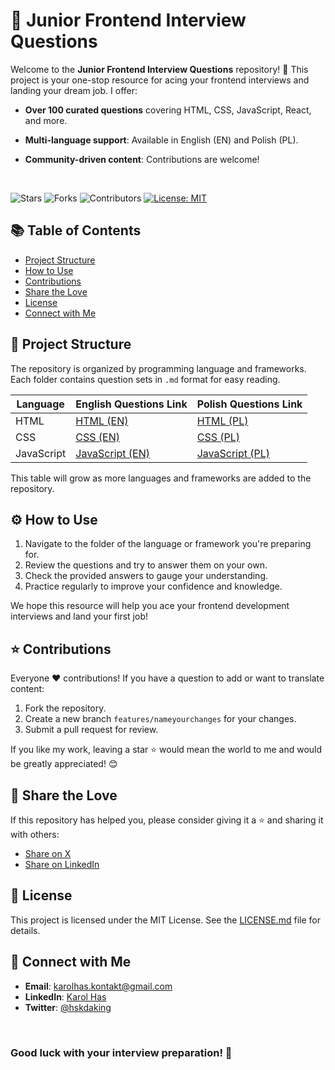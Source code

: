 # 📝 Junior Frontend Interview Questions

Welcome to the **Junior Frontend Interview Questions** repository! 🎉 This project is your one-stop resource for acing your frontend interviews and landing your dream job. I offer:

- **Over 100 curated questions** covering HTML, CSS, JavaScript, React, and more.
- **Multi-language support**: Available in English (EN) and Polish (PL).
- **Community-driven content**: Contributions are welcome!

  <br />

![Stars](https://img.shields.io/github/stars/karolhas/junior-frontend-interview-questions)
![Forks](https://img.shields.io/github/forks/karolhas/junior-frontend-interview-questions)
![Contributors](https://img.shields.io/github/contributors/karolhas/junior-frontend-interview-questions)
[![License: MIT](https://img.shields.io/badge/License-MIT-green.svg)](https://opensource.org/licenses/MIT)

## 📚 Table of Contents

- [Project Structure](#-project-structure)
- [How to Use](#%EF%B8%8F-how-to-use)
- [Contributions](#-contributions)
- [Share the Love](#-share-the-love)
- [License](#-license)
- [Connect with Me](#-connect-with-me)

## 📏 Project Structure

The repository is organized by programming language and frameworks. Each folder contains question sets in `.md` format for easy reading.

| Language   | English Questions Link                           | Polish Questions Link                            |
| ---------- | ------------------------------------------------ | ------------------------------------------------ |
| HTML       | [HTML (EN)](./EN/HTML/html.md)                   | [HTML (PL)](./PL/HTML/html.md)                   |
| CSS        | [CSS (EN)](./EN/CSS/css.md)                      | [CSS (PL)](./PL/CSS/css.md)                      |
| JavaScript | [JavaScript (EN)](./EN/javascript/javascript.md) | [JavaScript (PL)](./PL/javascript/javascript.md) |

This table will grow as more languages and frameworks are added to the repository.

## ⚙️ How to Use

1. Navigate to the folder of the language or framework you're preparing for.
2. Review the questions and try to answer them on your own.
3. Check the provided answers to gauge your understanding.
4. Practice regularly to improve your confidence and knowledge.

We hope this resource will help you ace your frontend development interviews and land your first job!

## ⭐️ Contributions

Everyone ❤️ contributions! If you have a question to add or want to translate content:

1. Fork the repository.
2. Create a new branch `features/nameyourchanges` for your changes.
3. Submit a pull request for review.

If you like my work, leaving a star ⭐️ would mean the world to me and would be greatly appreciated! 😊

## 📣 Share the Love

If this repository has helped you, please consider giving it a ⭐️ and sharing it with others:

- [Share on X](https://x.com)
- [Share on LinkedIn](https://www.linkedin.com/)

## 📝 License

This project is licensed under the MIT License. See the [LICENSE.md](LICENSE.md) file for details.

## 🤝 Connect with Me

- **Email**: [karolhas.kontakt@gmail.com](mailto:karolhas.kontakt@gmail.com)
- **LinkedIn**: [Karol Has](https://www.linkedin.com/in/karolhas/)
- **Twitter**: [@hskdaking](https://x.com/hskdaking)

<br>

### Good luck with your interview preparation! 🚀
